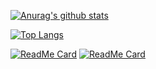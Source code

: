 [![Anurag's github stats](https://github-readme-stats.vercel.app/api?username=ifgyong&theme=tokyonight)](https://github.com/anuraghazra/github-readme-stats)

[![Top Langs](https://github-readme-stats.vercel.app/api/top-langs/?username=ifgyong&theme=tokyonight&hide=c++,Dart,Python,Objective-c)](https://github.com/anuraghazra/github-readme-stats)

[![ReadMe Card](https://github-readme-stats.vercel.app/api/pin/?username=ifgyong&repo=iOSDataFactory&theme=tokyonight)](https://github.com/anuraghazra/github-readme-stats)
[![ReadMe Card](https://github-readme-stats.vercel.app/api/pin/?username=ifgyong&repo=flutter_easyHub&theme=radical)](https://github.com/anuraghazra/github-readme-stats)


<!--
**ifgyong/ifgyong** is a ✨ _special_ ✨ repository because its `README.md` (this file) appears on your GitHub profile.

Here are some ideas to get you started:

- 🔭 I’m currently working on ...
- 🌱 I’m currently learning ...
- 👯 I’m looking to collaborate on ...
- 🤔 I’m looking for help with ...
- 💬 Ask me about ...
- 📫 How to reach me: ...
- 😄 Pronouns: ...
- ⚡ Fun fact: ...
-->
